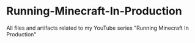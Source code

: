 # Running-Minecraft-In-Production
All  files and artifacts related to my YouTube series "Running Minecraft In Production"
